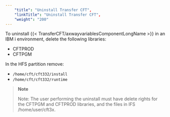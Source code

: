 ```yaml
---
    "title": "Uninstall Transfer CFT",
    "linkTitle": "Uninstall Transfer CFT",
    "weight": "200"
---
```

To uninstall {{< TransferCFT/axwayvariablesComponentLongName  >}} in an IBM i environment, delete the following libraries:

- CFTPROD
- CFTPGM

In the HFS partition remove:

- `/home/cft/cft332/install `
- `/home/cft/cft332/runtime `

> **Note**
>
> Note: The user performing the uninstall must have delete rights for the CFTPGM and CFTPROD libraries, and the files in IFS /home/user/cft3x.
